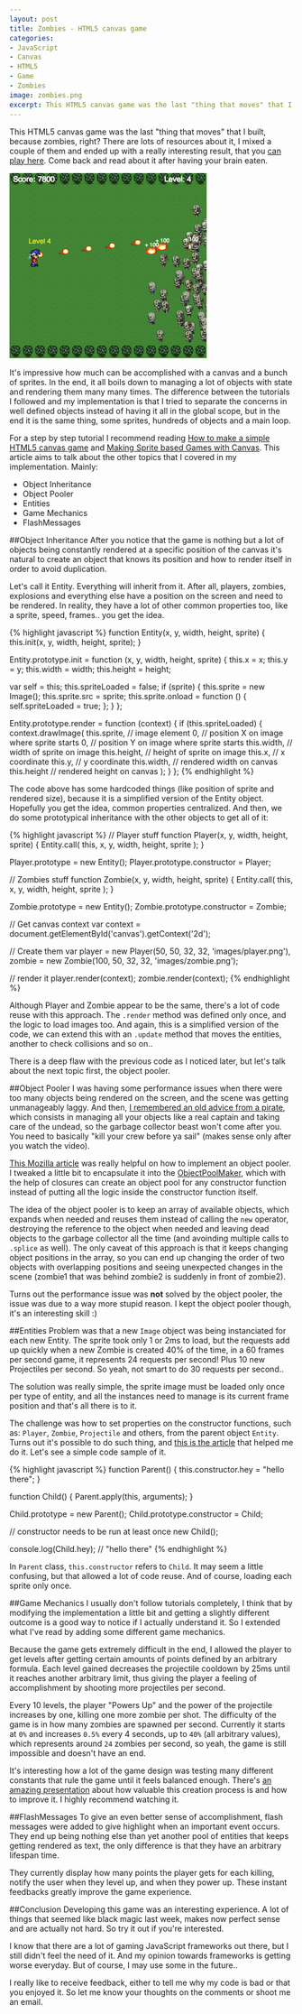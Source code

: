 ```yaml
---
layout: post
title: Zombies - HTML5 canvas game
categories:
- JavaScript
- Canvas
- HTML5
- Game
- Zombies
image: zombies.png
excerpt: This HTML5 canvas game was the last "thing that moves" that I built, because zombies, right? There are lots of resources about it, I mixed a couple of them and ended up with a really interesting result, that you <a href="/projects/zombies">can play here</a>. Come back and read about it after having your brain eaten.<a href="/projects/zombies"><img alt="Zombies Game" src="/assets/images/zombies.png"></a>
---
```

This HTML5 canvas game was the last "thing that moves" that I built, because zombies, right? There are lots of resources about it, I mixed a couple of them and ended up with a really interesting result, that you [can play here](/projects/zombies). Come back and read about it after having your brain eaten.

[![Zombies Game](/assets/images/zombies.png)](/projects/zombies)

It's impressive how much can be accomplished with a canvas and a bunch of sprites. In the end, it all boils down to managing a lot of objects with state and rendering them many many times. The difference between the tutorials I followed and my implementation is that I tried to separate the concerns in well defined objects instead of having it all in the global scope, but in the end it is the same thing, some sprites, hundreds of objects and a main loop.

For a step by step tutorial I recommend reading [How to make a simple HTML5 canvas game](http://www.lostdecadegames.com/how-to-make-a-simple-html5-canvas-game/) and [Making Sprite based Games with Canvas](http://jlongster.com/Making-Sprite-based-Games-with-Canvas). This article aims to talk about the other topics that I covered in my implementation. Mainly:

- Object Inheritance
- Object Pooler
- Entities
- Game Mechanics
- FlashMessages

##Object Inheritance
After you notice that the game is nothing but a lot of objects being constantly rendered at a specific position of the canvas it's natural to create an object that knows its position and how to render itself in order to avoid duplication.

Let's call it Entity. Everything will inherit from it. After all, players, zombies, explosions and everything else have a position on the screen and need to be rendered. In reality, they have a lot of other common properties too, like a sprite, speed, frames.. you get the idea.

{% highlight javascript %}
function Entity(x, y, width, height, sprite) {
  this.init(x, y, width, height, sprite);
}

Entity.prototype.init = function (x, y, width, height, sprite) {
  this.x = x;
  this.y = y;
  this.width = width;
  this.height = height;

  var self = this;
  this.spriteLoaded = false;
  if (sprite) {
    this.sprite = new Image();
    this.sprite.src = sprite;
    this.sprite.onload = function () {
      self.spriteLoaded = true;
    };
  }
};

Entity.prototype.render = function (context) {
  if (this.spriteLoaded) {
    context.drawImage(
      this.sprite,      // image element
      0,                // position X on image where sprite starts
      0,                // position Y on image where sprite starts
      this.width,       // width of sprite on image
      this.height,      // height of sprite on image
      this.x,           // x coordinate
      this.y,           // y coordinate
      this.width,       // rendered width on canvas
      this.height       // rendered height on canvas
    );
  }
};
{% endhighlight %}

The code above has some hardcoded things (like position of sprite and rendered size), because it is a simplified version of the Entity object. Hopefully you get the idea, common properties centralized. And then, we do some prototypical inheritance with the other objects to get all of it:

{% highlight javascript %}
// Player stuff
function Player(x, y, width, height, sprite) {
  Entity.call(
    this,
    x,
    y,
    width,
    height,
    sprite
  );
}

Player.prototype = new Entity();
Player.prototype.constructor = Player;

// Zombies stuff
function Zombie(x, y, width, height, sprite) {
  Entity.call(
    this,
    x,
    y,
    width,
    height,
    sprite
  );
}

Zombie.prototype = new Entity();
Zombie.prototype.constructor = Zombie;

// Get canvas context
var context = document.getElementById('canvas').getContext('2d');

// Create them
var player = new Player(50, 50, 32, 32, 'images/player.png'),
    zombie = new Zombie(100, 50, 32, 32, 'images/zombie.png');

// render it
player.render(context);
zombie.render(context);
{% endhighlight %}

Although Player and Zombie appear to be the same, there's a lot of code reuse with this approach. The `.render` method was defined only once, and the logic to load images too. And again, this is a simplified version of the code, we can extend this with an `.update` method that moves the entities, another to check collisions and so on..

There is a deep flaw with the previous code as I noticed later, but let's talk about the next topic first, the object pooler.

##Object Pooler
I was having some performance issues when there were too many objects being rendered on the screen, and the scene was getting unmanageably laggy. And then, [I remembered an old advice from a pirate](http://www.youtube.com/watch?v=RWmzxyMf2cE), which consists in managing all your objects like a real captain and taking care of the undead, so the garbage collector beast won't come after you. You need to basically "kill your crew before ya sail" (makes sense only after you watch the video).

[This Mozilla article](https://hacks.mozilla.org/2013/05/optimizing-your-javascript-game-for-firefox-os/) was really helpful on how to implement an object pooler. I tweaked a little bit to encapsulate it into the [ObjectPoolMaker](https://github.com/brunops/zombies-game/blob/master/js/ObjectPoolMaker.js), which with the help of closures can create an object pool for any constructor function instead of putting all the logic inside the constructor function itself.

The idea of the object pooler is to keep an array of available objects, which expands when needed and reuses them instead of calling the `new` operator, destroying the reference to the object when needed and leaving dead objects to the garbage collector all the time (and avoinding multiple calls to `.splice` as well). The only caveat of this approach is that it keeps changing object positions in the array, so you can end up changing the order of two objects with overlapping positions and seeing unexpected changes in the scene (zombie1 that was behind zombie2 is suddenly in front of zombie2).

Turns out the performance issue was __not__ solved by the object pooler, the issue was due to a way more stupid reason. I kept the object pooler though, it's an interesting skill :)

##Entities
Problem was that a new `Image` object was being instanciated for each new Entity. The sprite took only 1 or 2ms to load, but the requests add up quickly when a new Zombie is created 40% of the time, in a 60 frames per second game, it represents 24 requests per second! Plus 10 new Projectiles per second. So yeah, not smart to do 30 requests per second..

The solution was really simple, the sprite image must be loaded only once per type of entity, and all the instances need to manage is its current frame position and that's all there is to it.

The challenge was how to set properties on the constructor functions, such as: `Player`, `Zombie`, `Projectile` and others, from the parent object `Entity`. Turns out it's possible to do such thing, and [this is the article](http://tobyho.com/2010/11/22/javascript-constructors-and/) that helped me do it. Let's see a simple code sample of it.

{% highlight javascript %}
function Parent() {
  this.constructor.hey = "hello there";
}

function Child() {
  Parent.apply(this, arguments);
}

Child.prototype = new Parent();
Child.prototype.constructor = Child;

// constructor needs to be run at least once
new Child();

console.log(Child.hey); // "hello there"
{% endhighlight %}

In `Parent` class, `this.constructor` refers to `Child`. It may seem a little confusing, but that allowed a lot of code reuse. And of course, loading each sprite only once.

##Game Mechanics
I usually don't follow tutorials completely, I think that by modifying the implementation a little bit and getting a slightly different outcome is a good way to notice if I actually understand it. So I extended what I've read by adding some different game mechanics.

Because the game gets extremely difficult in the end, I allowed the player to get levels after getting certain amounts of points defined by an arbitrary formula. Each level gained decreases the projectile cooldown by 25ms until it reaches another arbitrary limit, thus giving the player a feeling of accomplishment by shooting more projectiles per second.

Every 10 levels, the player "Powers Up" and the power of the projectile increases by one, killing one more zombie per shot. The difficulty of the game is in how many zombies are spawned per second. Currently it starts at `0%` and increases `0.5%` every 4 seconds, up to `40%` (all arbitrary values), which represents around `24` zombies per second, so yeah, the game is still impossible and doesn't have an end.

It's interesting how a lot of the game design was testing many different constants that rule the game until it feels balanced enough. There's [an amazing presentation](http://vimeo.com/36579366) about how valuable this creation process is and how to improve it. I highly recommend watching it.

##FlashMessages
To give an even better sense of accomplishment, flash messages were added to give highlight when an important event occurs. They end up being nothing else than yet another pool of entities that keeps getting rendered as text, the only difference is that they have an arbitrary lifespan time.

They currently display how many points the player gets for each killing, notify the user when they level up, and when they power up. These instant feedbacks greatly improve the game experience.

##Conclusion
Developing this game was an interesting experience. A lot of things that seemed like black magic last week, makes now perfect sense and are actually not hard. So try it out if you're interested.

I know that there are a lot of gaming JavaScript frameworks out there, but I still didn't feel the need of it. And my opinion towards frameworks is getting worse everyday. But of course, I may use some in the future..

I really like to receive feedback, either to tell me why my code is bad or that you enjoyed it. So let me know your thoughts on the comments or shoot me an email.
